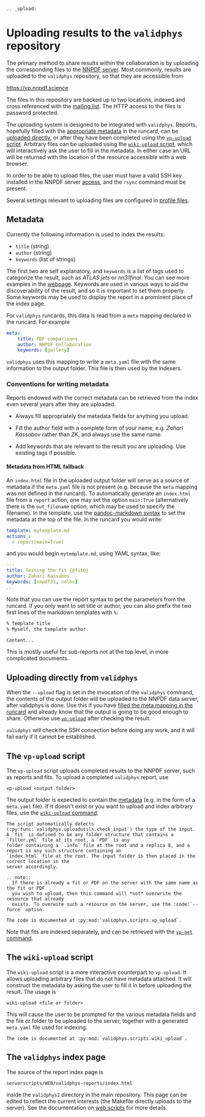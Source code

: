 ```eval_rst
.. _upload:
```
Uploading results to the `validphys` repository
===============================================

The primary method to share results within the collaboration is by uploading the
corresponding files to the [NNPDF server](server). Most commonly, results are
uploaded to the `validphys` repository, so that they are accessible from

<https://vp.nnpdf.science>

The files in this repository are backed up to two locations, indexed and cross
referenced with the [mailing list](mail). The HTTP access to the files is
password protected.

The uploading system is designed to be integrated with `validphys`. Reports,
hopefully filled with the [appropriate metadata](#metadata) in the runcard, can
be [uploaded directly](#uploading-directly-from-validphys), or after they have
been completed using the [`vp-upload` script](#the-vp-upload-script). Arbitrary
files can be uploaded using the [`wiki-upload` script](#the-wiki-upload-script),
which will interactively ask the user to fill in the metadata. In either case an
URL will be returned with the location of the resource accessible with a web
browser.

In order to be able to upload files, the user must have a valid SSH key
installed in the NNPDF server [access](../get-started/access), and the `rsync`
command must be present.

Several settings relevant to uploading files are configured in [profile
files](nnprofile).

## Metadata

Currently the following information is used to index the results:

  - `title` (string)
  - `author` (string)
  - `keywords` (list of strings)

The first two are self explanatory, and `keywords` is a list of tags used to
categorize the result, such as *ATLAS jets* or *nn31final*. You can see more
examples in the [webpage](https://vp.nnpdf.science). Keywords are used in
various ways to aid the discoverability of the result, and so it is important to
set them properly. Some keywords may be used to display the report in a
prominent place of the index page.

For `validphys` runcards, this data is read from a `meta` mapping declared in
the runcard. For example

```yaml
meta:
    title: PDF comparisons
    author: NNPDF Collaboration
    keywords: [gallery]
```

`validphys` uses this mapping to write a `meta.yaml` file with the same
information to the output folder. This file is then used by the indexers.


### Conventions for writing metadata

Reports endowed with the correct metadata can be retrieved from the index even
several years after they are uploaded.

  - Always fill appropriately the metadata fields for anything you upload.

  - Fill the author field with a complete form of your name, e.g. *Zahari
	Kassabov* rather than *ZK*, and always use the same name.

  - Add keywords that are relevant to the result you are uploading. Use existing
    tags if possible.

#### Metadata from HTML fallback

An `index.html` file in the uploaded output folder will serve as a source of
metadata if the `meta.yaml` file is not present (e.g. because the `meta` mapping
was not defined in the runcard). To automatically generate an `index.html` file
from a `report` action, one may set the option `main:True` (alternatively there
is the `out_filename` option, which may be used to specify the filename). In the
template, use the [pandoc-markdown
syntax](http://pandoc.org/MANUAL.html#metadata-blocks) to set the metadata at
the top of the file. In the runcard you would write:

~~~yaml
template: mytemplate.md
actions_:
  - report(main=True)
~~~
and you would begin `mytemplate.md`, using YAML syntax,  like:
```yaml
---
title: Testing the fit {@fit@}
author: Zahari Kassabov
keywords: [nnpdf31, nolhc]
...
```
Note that you can use the report syntax to get the parameters from the
runcard. If you only want to set title or author, you can also
prefix the two first lines of the markdown templates with `%`:
```markdown
% Template title
% Myself, the template author

Content...
```
This is mostly useful for sub-reports not at the top level, in
more complicated documents.


Uploading directly from `validphys`
----------------------------------

When the `--upload` flag is set in the invocation of the `validphys` command,
the contents of the output folder will be uploaded to the NNPDF data server,
after validphys is done. Use this if you have [filled the meta mapping in the
runcard](#metadata) and already know that the output is going to be good enough
to share. Otherwise use [`vp-upload`](#the-vp-upload-script) after checking the result.

`validphys` will check the SSH connection before doing any work, and
it will fail early if it cannot be established.


The `vp-upload` script
----------------------

The `vp-upload` script uploads completed results to the NNPDF server, such as
reports and fits. To upload a completed `validphys` report, use
```
vp-upload <output folder>
```
The output folder is expected to contain the [metadata](#metadata) (e.g. in the
form of a `meta.yaml` file). If it doesn't exist or you want to upload and index
arbitrary files, use the [`wiki-upload` command](#the-wiki-upload-script).

```eval_rst
The script automatically detects (:py:func:`validphys.uploadutils.check_input`) the type of the input.
A `fit` is defined to be any folder structure that contains a `filter.yml` file at its root, a `PDF` is any
folder containing a `.info` file at the root and a replica 0, and a report is any such structure containing an
`index.html` file at the root. The input folder is then placed in the correct location in the
server accordingly.
```

```eval_rst
.. note::
  If there is already a fit or PDF on the server with the same name as the fit or PDF
  you wish to upload, then this command will *not* overwrite the resource that already
  exists. To overwite such a resource on the server, use the :code:`--force` option.
```

```eval_rst
The code is documented at :py:mod:`validphys.scripts.vp_upload`.
```

Note that fits are indexed separately, and can be retrieved with the [`vp-get`
command](download).


The `wiki-upload` script
------------------------

The `wiki-upload` script is a more interactive counterpart to `vp-upload`. It
allows uploading arbitrary files that do not have metadata attached. It will
construct the metadata by asking the user to fill it in before uploading the
result. The usage is

```
wiki-upload <file or folder>
```
This will cause the user to be prompted for the various metadata fields and the
file or folder to be uploaded to the server, together with a generated
`meta.yaml` file used for indexing.

```eval_rst
The code is documented at :py:mod:`validphys.scripts.wiki_upload`.
```

The `validphys` index page
--------------------------

The source of the report index page is
```
serverscripts/WEB/validphys-reports/index.html
```
inside the `validphys2` directory in the main repository. This page can be
edited to reflect the current interests (the Makefile directly uploads to the
server). See the documentation on  [web scripts](web-scripts) for more details.

